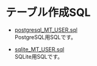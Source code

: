 # テーブル作成SQL
+ [postgresql_MT_USER.sql](postgresql_MT_USER.sql)  
PostgreSQL用SQLです。

+ [sqlite_MT_USER.sql](sqlite_MT_USER.sql)  
SQLite用SQLです。
